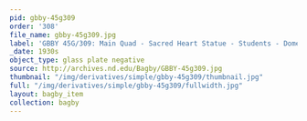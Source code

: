 ```yaml
---
pid: gbby-45g309
order: '308'
file_name: gbby-45g309.jpg
label: 'GBBY 45G/309: Main Quad - Sacred Heart Statue - Students - Dome - c1930s'
_date: 1930s
object_type: glass plate negative
source: http://archives.nd.edu/Bagby/GBBY-45g309.jpg
thumbnail: "/img/derivatives/simple/gbby-45g309/thumbnail.jpg"
full: "/img/derivatives/simple/gbby-45g309/fullwidth.jpg"
layout: bagby_item
collection: bagby
---
```

